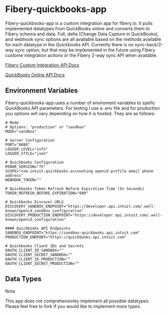 # Fibery-quickbooks-app
Fibery-quickbooks-app is a custom integration app for fibery.io. It pulls implemented datatypes from QuickBooks online and converts them to Fibery schema and data. Full, delta (Change Data Capture in QuickBooks), and webhook sync options are all available based on the methods available for each datatype in the Quickbooks API. Currently there is no sync-back/2-way sync option, but that may be implemented in the future using Fibery custome integration actions or the Fibery 2-way sync API when available.


[Fibery Custom Integration API Docs](https://the.fibery.io/@public/User_Guide/Guide/Integrations-API-267)

[QuickBooks Online API Docs](https://developer.intuit.com/app/developer/qbo/docs/get-started)

## Environment Variables
Fibery-quickbooks-app uses a number of enviroment variables to spefic QuickBooks API parameters. For testing I use a .env file and for production you options will vary depending on how it is hosted. They are as follows:
```
# Mode
# Options: "production" or "sandbox"
MODE="sandbox"

# Server Configuration
PORT="8080"
LOGGER_LEVEL="info"
LOGGER_STYLE="json"

# Quickbooks Configuration 
MINOR_VERSION="75"
SCOPE="com.intuit.quickbooks.accounting openid profile email phone address"
WEBHOOK_TOKEN=""

# Quickbooks Token Refresh Before Expiration Time (In Seconds)
TOKEN_REFRESH_BEFORE_EXPIRATION="600"

# Quickbooks Discover URLS
DISCOVERY_SANDBOX_ENDPOINT="https://developer.api.intuit.com/.well-known/openid_sandbox_configuration"
DISCOVERY_PRODUCTION_ENDPOINT="https://developer.api.intuit.com/.well-known/openid_configuration"

#### Quickbooks API Endpoints
SANDBOX_ENDPOINT="https://sandbox-quickbooks.api.intuit.com"
PRODUCTION_ENDPONT="https://quickbooks.api.intuit.com"

# Quickbooks Client IDs and Secrets
OAUTH_CLIENT_ID_SANDBOX=""
OAUTH_CLIENT_SECRET_SANDBOX=""
OAUTH_CLIENT_ID_PRODUCTION=""
OAUTH_CLIENT_SECRET_PRODUCTION=""
```
## Data Types
> [!Note]
> This app does not comprehensivley implement all possible datatypes. Please feel free to fork if you would like to implement more types.
